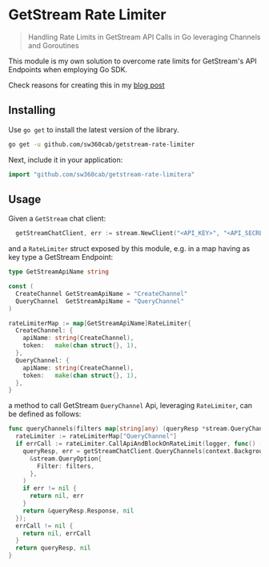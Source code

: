 # GetStream Rate Limiter

> Handling Rate Limits in GetStream API Calls in Go leveraging Channels and Goroutines

This module is my own solution to overcome rate limits for GetStream's API Endpoints when employing Go SDK.

Check reasons for creating this in my [blog post](https://dev.to/sw360cab/handling-rate-limits-in-getstream-api-calls-in-go-leveraging-channels-and-goroutines-29a4)

## Installing

Use `go get` to install the latest version of the library.

```bash
go get -u github.com/sw360cab/getstream-rate-limiter
```

Next, include it in your application:

```go
import "github.com/sw360cab/getstream-rate-limitera"
```

## Usage

Given a `GetStream` chat client:

```go
  getStreamChatClient, err := stream.NewClient("<API_KEY>", "<API_SECRET>")
```

and a `RateLimiter` struct exposed by this module, e.g. in a map having as key type a GetStream Endpoint:

```go
type GetStreamApiName string

const (
  CreateChannel GetStreamApiName = "CreateChannel"
  QueryChannel  GetStreamApiName = "QueryChannel"
)

rateLimiterMap := map[GetStreamApiName]RateLimiter{
  CreateChannel: {
    apiName: string(CreateChannel),
    token:   make(chan struct{}, 1),
  },
  QueryChannel: {
    apiName: string(CreateChannel),
    token:   make(chan struct{}, 1),
  },
}
```

a method to call GetStream `QueryChannel` Api, leveraging `RateLimiter`, can be defined as follows:

```go
func queryChannels(filters map[string]any) (queryResp *stream.QueryChannelsResponse, err error) {
  rateLimiter := rateLimiterMap["QueryChannel"]
  if errCall := rateLimiter.CallApiAndBlockOnRateLimit(logger, func() (resp *stream.Response, err error) {
    queryResp, err = getStreamChatClient.QueryChannels(context.Background(),
      &stream.QueryOption{
        Filter: filters,
      },
    )
    if err != nil {
      return nil, err
    }
    return &queryResp.Response, nil
  });
  errCall != nil {
    return nil, errCall
  }
  return queryResp, nil
}
```

